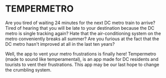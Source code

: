 # TEMPERMETRO

Are you tired of waiting 24 minutes for the next DC metro train to arrive? Tired of hearing that you will be late to your destination because the DC metro is single tracking again? Hate that the air-conditioning system on the metro conveniently breaks all summer? Are you furious at the fact that the DC metro hasn't improved at all in the last ten years?

Well, the app to vent your metro frustrations is finally here! Tempermetro (made to sound like temperamental), is an app made for DC residents and tourists to vent their frustrations. This app may be our last hope to change the crumbling system.
